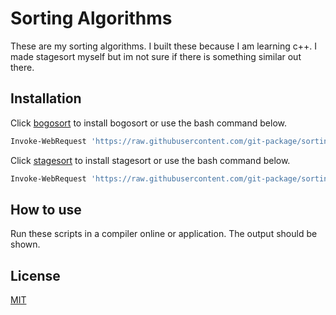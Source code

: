 # Sorting Algorithms

These are my sorting algorithms. I built these because I am learning c++. I made stagesort myself but im not sure if there is something similar out there.

## Installation

Click [bogosort](https://git-package.github.io/sorting-algorithms/bogosort.cpp) to install bogosort or use the bash command below.

```bash
Invoke-WebRequest 'https://raw.githubusercontent.com/git-package/sorting-algorithms/main/bogosort.cpp' -OutFile ./bogosort.cpp
```
Click [stagesort](https://git-package.github.io/sorting-algorithms/stagesort.cpp) to install stagesort or use the bash command below.

```bash
Invoke-WebRequest 'https://raw.githubusercontent.com/git-package/sorting-algorithms/main/stagesort.cpp' -OutFile ./stagesort.cpp
```

## How to use

Run these scripts in a compiler online or application. The output should be shown.

## License

[MIT](https://choosealicense.com/licenses/mit/)
